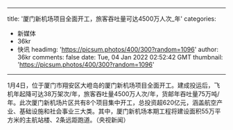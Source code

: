 
---
title: '厦门新机场项目全面开工，旅客吞吐量可达4500万人次_年'
categories: 
 - 新媒体
 - 36kr
 - 快讯
headimg: 'https://picsum.photos/400/300?random=1096'
author: 36kr
comments: false
date: Tue, 04 Jan 2022 02:52:42 GMT
thumbnail: 'https://picsum.photos/400/300?random=1096'
---

<div>   
1月4日，位于厦门市翔安区大嶝岛的厦门新机场项目全面开工。建成投运后，飞机年起降可达38万架次/年，旅客吞吐量4500万人次/年，货邮年吞吐量75万吨/年。此次厦门新机场片区共有8个项目集中开工，总投资超620亿元，涵盖航空产业、基础设施和社会事业三大类。其中，厦门新机场本期工程将建设面积55万平方米的主航站楼、2条远距跑道。（央视新闻）  
</div>
            